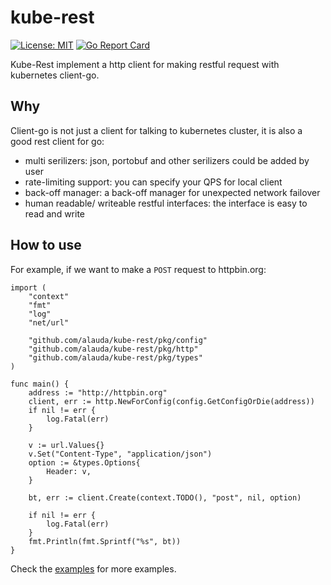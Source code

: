# kube-rest

[![License: MIT](https://img.shields.io/badge/License-MIT-blue.svg)](https://github.com/alauda/kube-rest/blob/master/LICENSE)
[![Go Report Card](https://goreportcard.com/badge/github.com/alauda/kube-rest)](https://goreportcard.com/report/github.com/alauda/kube-rest)

Kube-Rest implement a http client for making restful request with kubernetes client-go.

## Why 
Client-go is not just a client for talking to kubernetes cluster, it is also a good rest client for go:

* multi serilizers: json, portobuf and other serilizers could be added by user
* rate-limiting support: you can specify your QPS for local client
* back-off manager: a back-off manager for unexpected network failover
* human readable/ writeable restful interfaces: the interface is easy to read and write


## How to use

For example, if we want to make a `POST` request to httpbin.org:

```golang
import (
	"context"
	"fmt"
	"log"
	"net/url"

	"github.com/alauda/kube-rest/pkg/config"
	"github.com/alauda/kube-rest/pkg/http"
	"github.com/alauda/kube-rest/pkg/types"
)

func main() {
	address := "http://httpbin.org"
	client, err := http.NewForConfig(config.GetConfigOrDie(address))
	if nil != err {
		log.Fatal(err)
	}

	v := url.Values{}
	v.Set("Content-Type", "application/json")
	option := &types.Options{
		Header: v,
	}

	bt, err := client.Create(context.TODO(), "post", nil, option)

	if nil != err {
		log.Fatal(err)
	}
	fmt.Println(fmt.Sprintf("%s", bt))
}
```

Check the [examples](https://github.com/alauda/kube-rest/tree/master/exmaples/https) for more examples.
